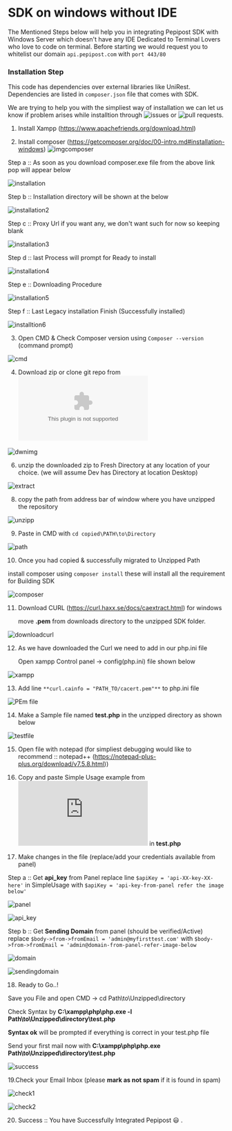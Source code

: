 # SDK on windows without IDE

The Mentioned Steps below will help you in integrating Pepipost SDK with Windows Server which doesn't have any IDE
Dedicated to Terminal Lovers who love to code on terminal.
Before starting we would request you to whitelist our domain ```api.pepipost.com``` with ```port 443/80```  

### Installation Step 

This code has dependencies over external libraries like UniRest.
Dependencies are listed in ```composer.json``` file that comes with SDK.

We are trying to help you with the simpliest way of installation we can let us know if problem arises while installtion through ![issues](https://github.com/hellovikram/pepipost-php/issues) or ![pull requests](https://github.com/hellovikram/pepipost-php/pulls).

1. Install Xampp (https://www.apachefriends.org/download.html)

2. Install composer (https://getcomposer.org/doc/00-intro.md#installation-windows)
![imgcomposer](http://app1.falconide.com/integration_imgs/windows_without_IDE/1.png)

  Step a :: As soon as you download composer.exe file from the above link pop will appear below
  
  ![installation](http://app1.falconide.com/integration_imgs/windows_without_IDE/2.png)
  
  Step b :: Installation directory will be shown at the below
  
  ![installation2](http://app1.falconide.com/integration_imgs/windows_without_IDE/3.png)
  
  Step c :: Proxy Url if you want any, we don't want such for now so keeping blank
  
  ![installation3](http://app1.falconide.com/integration_imgs/windows_without_IDE/4.png)
  
  Step d :: last Process will prompt for Ready to install 
  
  ![installation4](http://app1.falconide.com/integration_imgs/windows_without_IDE/5.png)
  
  Step e :: Downloading Procedure
  
  ![installation5](http://app1.falconide.com/integration_imgs/windows_without_IDE/6.png)
  
  Step f :: Last Legacy installation Finish (Successfully installed)
  
  ![installtion6](http://app1.falconide.com/integration_imgs/windows_without_IDE/7.png)
  
3.  Open CMD &  Check Composer version using ```Composer --version``` (command prompt) 

 ![cmd](http://app1.falconide.com/integration_imgs/windows_without_IDE/8.png) 
 

4.  Download zip or clone git repo from ![Pepipost Repository](https://github.com/pepipost/pepipost-sdk-php/archive/master.zip)

![dwnimg](http://app1.falconide.com/integration_imgs/windows_without_IDE/9.png)

6.  unzip the downloaded zip to Fresh Directory at any location of your choice. (we will assume Dev has Directory at location Desktop)

![extract](http://app1.falconide.com/integration_imgs/windows_without_IDE/10.png)


8. copy the path from address bar of window where you have unzipped the repository

![unzipp](http://app1.falconide.com/integration_imgs/windows_without_IDE/11.png)

9. Paste in CMD with ```cd copied\PATH\to\Directory``` 

![path](http://app1.falconide.com/integration_imgs/windows_without_IDE/12.png)

10. Once you had copied & successfully migrated to Unzipped Path 
    
   install composer using ```composer install``` these will install all the requirement for Building SDK

 ![composer](http://app1.falconide.com/integration_imgs/windows_without_IDE/14.png)

11. Download CURL (https://curl.haxx.se/docs/caextract.html) for windows

    move **.pem** from downloads directory to the unzipped SDK folder.
  
  ![downloadcurl](http://app1.falconide.com/integration_imgs/windows_without_IDE/15.png)
  
 12. As we have downloaded the Curl we need to add in our php.ini file 
 
     Open xampp Control panel -> config(php.ini) file shown below
     
  ![xampp](http://app1.falconide.com/integration_imgs/windows_without_IDE/16.png)
  
 13. Add line ```**curl.cainfo = "PATH_TO/cacert.pem"**``` to php.ini file
 
  ![PEm file](http://app1.falconide.com/integration_imgs/windows_without_IDE/18.png)
  
 14. Make a Sample file named **test.php** in the unzipped directory as shown below
 
  ![testfile](http://app1.falconide.com/integration_imgs/windows_without_IDE/20.png)
  
 15. Open file with notepad (for simpliest debugging would like to recommend :: notepad++ (https://notepad-plus-plus.org/download/v7.5.8.html))
   
 16. Copy and paste Simple Usage example from ![simpleUsage.php](https://github.com/hellovikram/pepipost-php/blob/feature_x/pepipost-sdk-php/simpleUsage.php) in **test.php**
 
 17. Make changes in the file (replace/add your credentials available from panel) 
  
   Step a :: Get **api_key** from Panel
             replace line ```$apiKey = 'api-XX-key-XX-here'``` in SimpleUsage with ```$apiKey = 'api-key-from-panel refer the image below'``` 
        
   ![panel](http://app1.falconide.com/integration_imgs/windows_without_IDE/22.png)
 
   ![api_key](http://app1.falconide.com/integration_imgs/windows_without_IDE/23.png)
   
   Step b :: Get **Sending Domain** from panel (should be verified/Active)
             replace ```$body->from->fromEmail = 'admin@myfirsttest.com'``` with ```$body->from->fromEmail = 'admin@domain-from-panel-refer-image-below```
             
   ![domain](http://app1.falconide.com/integration_imgs/windows_without_IDE/31.png)
    
   ![sendingdomain](http://app1.falconide.com/integration_imgs/windows_without_IDE/30.png)
 
 18. Ready to Go..! 
 
   Save you File and open CMD -> cd Path\to\Unzipped\directory
   
   Check Syntax by **C:\xampp\php\php.exe -l Path\to\Unzipped\directory\test.php**
   
   **Syntax ok** will be prompted if everything is correct in your test.php file
   
   Send your first mail now with **C:\xampp\php\php.exe Path\to\Unzipped\directory\test.php**
   
   ![success](http://app1.falconide.com/integration_imgs/windows_without_IDE/26.png)
   
 19.Check your Email Inbox (please **mark as not spam** if it is found in spam)
 
   ![check1](http://app1.falconide.com/integration_imgs/windows_without_IDE/27.png)
   
   ![check2](http://app1.falconide.com/integration_imgs/windows_without_IDE/28.png)
   
   
 20. Success :: You have Successfully Integrated Pepipost :smiley: . 
 

   
   
   
 
    
